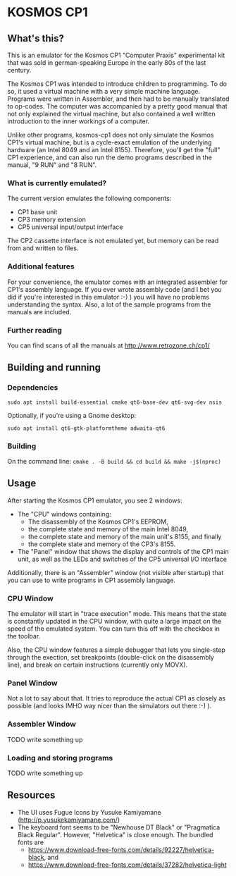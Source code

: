 # KOSMOS CP1

## What's this?
This is an emulator for the Kosmos CP1 "Computer Praxis" experimental kit that
was sold in german-speaking Europe in the early 80s of the last century.

The Kosmos CP1 was intended to introduce children to programming. To do so, it
used a virtual machine with a very simple machine language. Programs were
written in Assembler, and then had to be manually translated to op-codes.
The computer was accompanied by a pretty good manual that not only explained
the virtual machine, but also contained a well written introduction to
the inner workings of a computer.

Unlike other programs, kosmos-cp1 does not only simulate the Kosmos CP1's
virtual machine, but is a cycle-exact emulation of the underlying hardware
(an Intel 8049 and an Intel 8155). Therefore, you'll get the "full" CP1
experience, and can also run the demo programs described in the manual,
"9 RUN" and "8 RUN".

### What is currently emulated?
The current version emulates the following components:
- CP1 base unit
- CP3 memory extension
- CP5 universal input/output interface

The CP2 cassette interface is not emulated yet, but memory can be read from and
written to files.

### Additional features
For your convenience, the emulator comes with an integrated assembler for
CP1's assembly language. If you ever wrote assembly code (and I bet you did
if you're interested in this emulator :-) ) you will have no problems
understanding the syntax. Also, a lot of the sample programs from the manuals
are included.

### Further reading
You can find scans of all the manuals at http://www.retrozone.ch/cp1/

## Building and running

### Dependencies
```
sudo apt install build-essential cmake qt6-base-dev qt6-svg-dev nsis
```

Optionally, if you're using a Gnome desktop:

```
sudo apt install qt6-gtk-platformtheme adwaita-qt6
```

### Building

On the command line: `cmake . -B build && cd build && make -j$(nproc)`


## Usage
After starting the Kosmos CP1 emulator, you see 2 windows:
- The "CPU" windows containing:
   - The disassembly of the Kosmos CP1's EEPROM,
   - the complete state and memory of the main Intel 8049,
   - the complete state and memory of the main unit's 8155, and finally
   - the complete state and memory of the CP3's 8155.
- The "Panel" window that shows the display and controls of the CP1 main unit,
  as well as the LEDs and switches of the CP5 universal I/O interface

Additionally, there is an "Assembler" window (not visible after startup) that
you can use to write programs in CP1 assembly language.

### CPU Window
The emulator will start in "trace execution" mode. This means that the state is
constantly updated in the CPU window, with quite a large impact on the speed of
the emulated system. You can turn this off with the checkbox in the toolbar.

Also, the CPU window features a simple debugger that lets you single-step
through the exection, set breakpoints (double-click on the disassembly line),
and break on certain instructions (currently only MOVX).

### Panel Window
Not a lot to say about that. It tries to reproduce the actual CP1 as closely as
possible (and looks IMHO way nicer than the simulators out there :-) ).

### Assembler Window
TODO write something up

### Loading and storing programs
TODO write something up


## Resources
- The UI uses Fugue Icons by Yusuke Kamiyamane (http://p.yusukekamiyamane.com/)
- The keyboard font seems to be "Newhouse DT Black" or "Pragmatica Black Regular".
  However, "Helvetica" is close enough. The bundled fonts are
   - https://www.download-free-fonts.com/details/92227/helvetica-black, and
   - https://www.download-free-fonts.com/details/37282/helvetica-light

